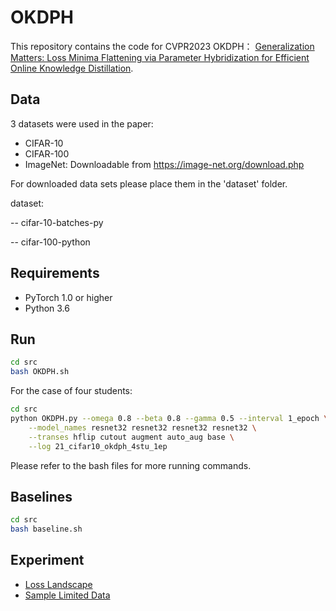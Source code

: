 # OKDPH

This repository contains the code for CVPR2023 OKDPH： [Generalization Matters: Loss Minima Flattening via Parameter Hybridization for Efficient Online Knowledge Distillation](https://arxiv.org/abs/2303.14666).



## Data

3 datasets were used in the paper:

* CIFAR-10
* CIFAR-100
* ImageNet: Downloadable from https://image-net.org/download.php

For downloaded data sets please place them in the 'dataset' folder.

dataset:

-- cifar-10-batches-py

-- cifar-100-python

## Requirements

* PyTorch 1.0 or higher
* Python 3.6



## Run
```bash
cd src
bash OKDPH.sh
```

For the case of four students: 

```bash
cd src
python OKDPH.py --omega 0.8 --beta 0.8 --gamma 0.5 --interval 1_epoch \
    --model_names resnet32 resnet32 resnet32 resnet32 \
    --transes hflip cutout augment auto_aug base \
    --log 21_cifar10_okdph_4stu_1ep
```

Please refer to the bash files for more running commands.


## Baselines
```bash
cd src
bash baseline.sh
```


## Experiment

* [Loss Landscape](experiment/landscape/resnet32/draw.ipynb)
* [Sample Limited Data](experiment/sample)

